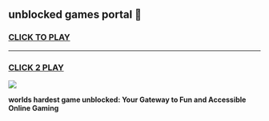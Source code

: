 
## unblocked games portal 👋
<h3>
<a href="https://premium.freeplayer.one?title=unblocked_games_portal&ref=13F">CLICK TO PLAY</a></h3>
<hr>

<h3>
<a href="https://premium.freeplayer.one?title=unblocked_games_portal&ref=13F">CLICK 2 PLAY</a>
  
</h3>

<a href="https://premium.freeplayer.one?title=unblocked_games_portal&ref=12F/"><img src="https://clearcache.store/games.png"></a>


**worlds hardest game unblocked: Your Gateway to Fun and Accessible Online Gaming**
